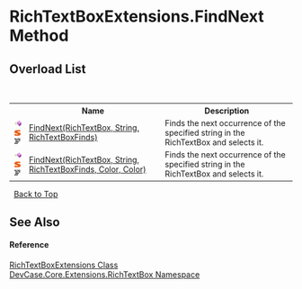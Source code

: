# RichTextBoxExtensions.FindNext Method 
 


## Overload List
&nbsp;<table><tr><th></th><th>Name</th><th>Description</th></tr><tr><td>![Public method](media/pubmethod.gif "Public method")![Static member](media/static.gif "Static member")![Code example](media/CodeExample.png "Code example")</td><td><a href="M_DevCase_Core_Extensions_RichTextBox_RichTextBoxExtensions_FindNext">FindNext(RichTextBox, String, RichTextBoxFinds)</a></td><td>
Finds the next occurrence of the specified string in the RichTextBox and selects it.</td></tr><tr><td>![Public method](media/pubmethod.gif "Public method")![Static member](media/static.gif "Static member")![Code example](media/CodeExample.png "Code example")</td><td><a href="M_DevCase_Core_Extensions_RichTextBox_RichTextBoxExtensions_FindNext_1">FindNext(RichTextBox, String, RichTextBoxFinds, Color, Color)</a></td><td>
Finds the next occurrence of the specified string in the RichTextBox and selects it.</td></tr></table>&nbsp;
<a href="#richtextboxextensions.findnext-method">Back to Top</a>

## See Also


#### Reference
<a href="T_DevCase_Core_Extensions_RichTextBox_RichTextBoxExtensions">RichTextBoxExtensions Class</a><br /><a href="N_DevCase_Core_Extensions_RichTextBox">DevCase.Core.Extensions.RichTextBox Namespace</a><br />
